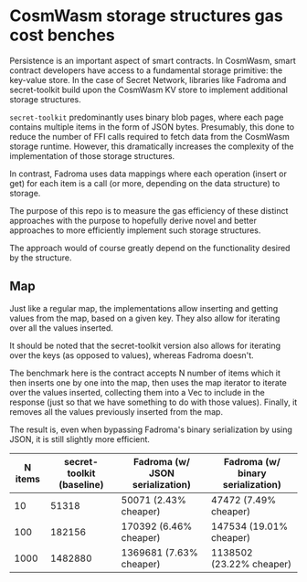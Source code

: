 # CosmWasm storage structures gas cost benches

Persistence is an important aspect of smart contracts.
In CosmWasm, smart contract developers have access to
a fundamental storage primitive: the key-value store.
In the case of Secret Network, libraries like Fadroma
and secret-toolkit build upon the CosmWasm KV store to
implement additional storage structures.

`secret-toolkit` predominantly uses binary blob pages,
where each page contains multiple items in the form of JSON bytes.
Presumably, this done to reduce the number of FFI calls
required to fetch data from the CosmWasm storage runtime.
However, this dramatically increases the complexity of the
implementation of those storage structures.

In contrast, Fadroma uses data mappings where each operation
(insert or get) for each item is a call (or more, depending
on the data structure) to storage.

The purpose of this repo is to measure the gas efficiency of
these distinct approaches with the purpose to hopefully derive
novel and better approaches to more efficiently implement such
storage structures.

The approach would of course greatly depend on the functionality
desired by the structure.

## Map

Just like a regular map, the implementations allow
inserting and getting values from the map, based on a given key.
They also allow for iterating over all the values inserted.

It should be noted that the secret-toolkit version also allows for
iterating over the keys (as opposed to values), whereas Fadroma doesn't.

The benchmark here is the contract accepts N number of items which it then
inserts one by one into the map, then uses the map iterator to iterate over
the values inserted, collecting them into a Vec to include in the response
(just so that we have something to do with those values). Finally, it removes
all the values previously inserted from the map.

The result is, even when bypassing Fadroma's binary serialization by using JSON,
it is still slightly more efficient.

|N items|secret-toolkit (baseline)|Fadroma (w/ JSON serialization)|Fadroma (w/ binary serialization)|
|-------|--------------|------------------------------------------|---------------------------------|
|10     |51318         |50071   (2.43% cheaper)                   |47472   (7.49% cheaper)          |
|100    |182156        |170392  (6.46% cheaper)                   |147534  (19.01% cheaper)         |
|1000   |1482880       |1369681 (7.63% cheaper)                   |1138502 (23.22% cheaper)         |
